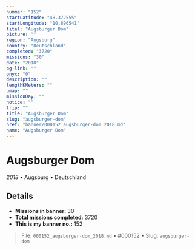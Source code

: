 ```yaml
---
nummer: "152"
startLatitude: "48.372555"
startLongitude: "10.896541"
titel: "Augsburger Dom"
picture: ""
region: "Augsburg"
country: "Deutschland"
completed: "3720"
missions: "30"
date: "2018"
bg-link: ""
onyx: "0"
description: ""
lengthKMeters: ""
umap: ""
missionDay: ""
notice: ""
trip: ""
title: "Augsburger Dom"
slug: "augsburger-dom"
href: "banner/000152_augsburger-dom_2018.md"
name: "Augsburger Dom"
---
```

# Augsburger Dom

*2018* • Augsburg • Deutschland





## Details

- **Missions in banner:** 30
- **Total missions completed:** 3720
- **This is my banner no.:** 152






> File: `000152_augsburger-dom_2018.md`
> • #000152
> • Slug: `augsburger-dom`
